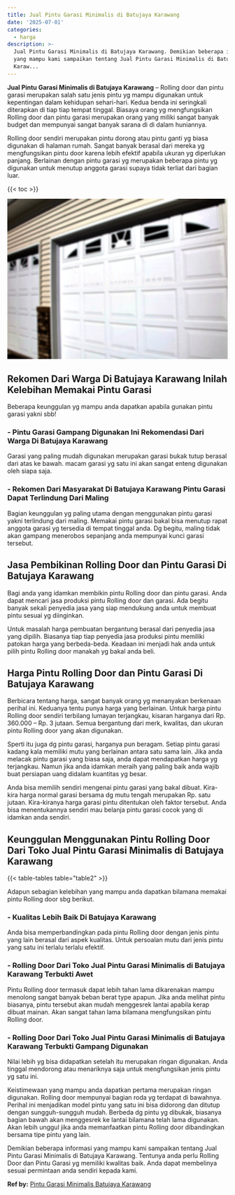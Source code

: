 ```yaml
---
title: Jual Pintu Garasi Minimalis di Batujaya Karawang
date: '2025-07-01'
categories:
  - harga
description: >-
  Jual Pintu Garasi Minimalis di Batujaya Karawang. Demikian beberapa informasi
  yang mampu kami sampaikan tentang Jual Pintu Garasi Minimalis di Batujaya
  Karaw...
---
```


**Jual Pintu Garasi Minimalis di Batujaya Karawang** – Rolling door dan pintu garasi merupakan salah satu jenis pintu yg mampu digunakan untuk kepentingan dalam kehidupan sehari-hari. Kedua benda ini seringkali diterapkan di tiap tiap tempat tinggal. Biasaya orang yg mengfungsikan Rolling door dan pintu garasi merupakan orang yang miliki sangat banyak budget dan mempunyai sangat banyak sarana di di dalam huniannya.

Rolling door sendiri merupakan pintu dorong atau pintu ganti yg biasa digunakan di halaman rumah. Sangat banyak berasal dari mereka yg mengfungsikan pintu door karena lebih efektif apabila ukuran yg diperlukan panjang. Berlainan dengan pintu garasi yg merupakan beberapa pintu yg digunakan untuk menutup anggota garasi supaya tidak terliat dari bagian luar.

{{< toc >}}

![Jual Pintu Garasi Minimalis di Batujaya Karawang](/images/pintu-garasi-42.png)

## Rekomen Dari Warga Di Batujaya Karawang Inilah Kelebihan Memakai Pintu Garasi

Beberapa keunggulan yg mampu anda dapatkan apabila gunakan pintu garasi yakni sbb!

### \- Pintu Garasi Gampang Digunakan Ini Rekomendasi Dari Warga Di Batujaya Karawang

Garasi yang paling mudah digunakan merupakan garasi bukak tutup berasal dari atas ke bawah. macam garasi yg satu ini akan sangat enteng digunakan oleh siapa saja.

### \- Rekomen Dari Masyarakat Di Batujaya Karawang Pintu Garasi Dapat Terlindung Dari Maling

Bagian keunggulan yg paling utama dengan menggunakan pintu garasi yakni terlindung dari maling. Memakai pintu garasi bakal bisa menutup rapat anggota garasi yg tersedia di tempat tinggal anda. Dg begitu, maling tidak akan gampang menerobos sepanjang anda mempunyai kunci garasi tersebut.

## Jasa Pembikinan Rolling Door dan Pintu Garasi Di Batujaya Karawang

Bagi anda yang idamkan membikin pintu Rolling door dan pintu garasi. Anda dapat mencari jasa produksi pintu Rolling door dan garasi. Ada begitu banyak sekali penyedia jasa yang siap mendukung anda untuk membuat pintu sesuai yg diinginkan.

Untuk masalah harga pembuatan bergantung berasal dari penyedia jasa yang dipilih. Biasanya tiap tiap penyedia jasa produksi pintu memiliki patokan harga yang berbeda-beda. Keadaan ini menjadi hak anda untuk pilih pintu Rolling door manakah yg bakal anda beli.

## Harga Pintu Rolling Door dan Pintu Garasi Di Batujaya Karawang

Berbicara tentang harga, sangat banyak orang yg menanyakan berkenaan perihal ini. Keduanya tentu punya harga yang berlainan. Untuk harga pintu Rolling door sendiri terbilang lumayan terjangkau, kisaran harganya dari Rp. 360.000 – Rp. 3 jutaan. Semua bergantung dari merk, kwalitas, dan ukuran pintu Rolling door yang akan digunakan.

Sperti itu juga dg pintu garasi, harganya pun beragam. Setiap pintu garasi kadang kala memiliki mutu yang berlainan antara satu sama lain. Jika anda melacak pintu garasi yang biasa saja, anda dapat mendapatkan harga yg terjangkau. Namun jika anda idamkan meraih yang paling baik anda wajib buat persiapan uang didalam kuantitas yg besar.

Anda bisa memilih sendiri mengenai pintu garasi yang bakal dibuat. Kira-kira harga normal garasi bersama dg mutu tengah merupakan Rp. satu jutaan. Kira-kiranya harga garasi pintu ditentukan oleh faktor tersebut. Anda bisa menentukannya sendiri mau belanja pintu garasi cocok yang di idamkan anda sendiri.

## Keunggulan Menggunakan Pintu Rolling Door Dari Toko Jual Pintu Garasi Minimalis di Batujaya Karawang

{{< table-tables table="table2" >}}

Adapun sebagian kelebihan yang mampu anda dapatkan bilamana memakai pintu Rolling door sbg berikut.

### \- Kualitas Lebih Baik Di Batujaya Karawang

Anda bisa memperbandingkan pada pintu Rolling door dengan jenis pintu yang lain berasal dari aspek kualitas. Untuk persoalan mutu dari jenis pintu yang satu ini terlalu terlalu efektif.

### \- Rolling Door Dari Toko Jual Pintu Garasi Minimalis di Batujaya Karawang Terbukti Awet

Pintu Rolling door termasuk dapat lebih tahan lama dikarenakan mampu menolong sangat banyak beban berat type apapun. Jika anda melihat pintu biasanya, pintu tersebut akan mudah menggesrek lantai apabila kerap dibuat mainan. Akan sangat tahan lama bilamana mengfungsikan pintu Rolling door.

### \- Rolling Door Dari Toko Jual Pintu Garasi Minimalis di Batujaya Karawang Terbukti Gampang Digunakan

Nilai lebih yg bisa didapatkan setelah itu merupakan ringan digunakan. Anda tinggal mendorong atau menariknya saja untuk mengfungsikan jenis pintu yg satu ini.

Keistimewaan yang mampu anda dapatkan pertama merupakan ringan digunakan. Rolling door mempunyai bagian roda yg terdapat di bawahnya. Perihal ini menjadikan model pintu yang satu ini bisa didorong dan ditutup dengan sungguh-sungguh mudah. Berbeda dg pintu yg dibukak, biasanya bagian bawah akan menggesrek ke lantai bilamana telah lama digunakan. Akan lebih unggul jika anda memanfaatkan pintu Rolling door dibandingkan bersama tipe pintu yang lain.

Demikian beberapa informasi yang mampu kami sampaikan tentang Jual Pintu Garasi Minimalis di Batujaya Karawang. Tentunya anda perlu Rolling Door dan Pintu Garasi yg memiliki kwalitas baik. Anda dapat membelinya sesuai permintaan anda sendiri kepada kami.

**Ref by:** [Pintu Garasi Minimalis Batujaya Karawang](https://id.wikipedia.org/wiki/Pintu)
